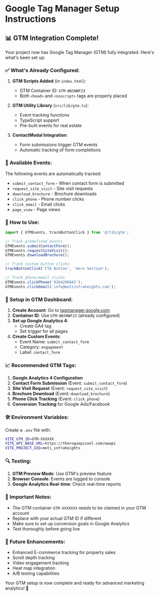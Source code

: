 # Google Tag Manager Setup Instructions

## 📊 GTM Integration Complete!

Your project now has Google Tag Manager (GTM) fully integrated. Here's what's been set up:

### ✅ What's Already Configured:

1. **GTM Scripts Added** (in `index.html`):
   - GTM Container ID: `GTM-W6SNWF23`
   - Both `<head>` and `<noscript>` tags are properly placed

2. **GTM Utility Library** (`src/lib/gtm.ts`):
   - Event tracking functions
   - TypeScript support
   - Pre-built events for real estate

3. **ContactModal Integration**:
   - Form submissions trigger GTM events
   - Automatic tracking of form completions

### 🎯 Available Events:

The following events are automatically tracked:

- `submit_contact_form` - When contact form is submitted
- `request_site_visit` - Site visit requests  
- `download_brochure` - Brochure downloads
- `click_phone` - Phone number clicks
- `click_email` - Email clicks
- `page_view` - Page views

### 🚀 How to Use:

```typescript
import { GTMEvents, trackButtonClick } from '@/lib/gtm';

// Track predefined events
GTMEvents.submitContactForm();
GTMEvents.requestSiteVisit();
GTMEvents.downloadBrochure();

// Track custom button clicks
trackButtonClick('CTA Button', 'Hero Section');

// Track phone/email clicks
GTMEvents.clickPhone('9264296043');
GTMEvents.clickEmail('info@motiinfraheights.com');
```

### 🔧 Setup in GTM Dashboard:

1. **Create Account**: Go to [tagmanager.google.com](https://tagmanager.google.com)
2. **Container ID**: Use `GTM-W6SNWF23` (already configured)
3. **Set up Google Analytics 4**: 
   - Create GA4 tag
   - Set trigger for all pages
4. **Create Custom Events**:
   - Event Name: `submit_contact_form`
   - Category: `engagement`
   - Label: `contact_form`

### 📈 Recommended GTM Tags:

1. **Google Analytics 4 Configuration**
2. **Contact Form Submission** (Event: `submit_contact_form`)
3. **Site Visit Request** (Event: `request_site_visit`)
4. **Brochure Download** (Event: `download_brochure`)
5. **Phone Click Tracking** (Event: `click_phone`)
6. **Conversion Tracking** for Google Ads/Facebook

### 🛠️ Environment Variables:

Create a `.env` file with:
```bash
VITE_GTM_ID=GTM-XXXXXX
VITE_API_BASE_URL=https://theroguepixxel.com/waapi
VITE_PROJECT_UID=moti_infraheights
```

### 🔍 Testing:

1. **GTM Preview Mode**: Use GTM's preview feature
2. **Browser Console**: Events are logged to console
3. **Google Analytics Real-time**: Check real-time reports

### 🚨 Important Notes:

- The GTM container `GTM-XXXXXXX` needs to be claimed in your GTM account
- Replace with your actual GTM ID if different
- Make sure to set up conversion goals in Google Analytics
- Test thoroughly before going live

### 🎨 Future Enhancements:

- Enhanced E-commerce tracking for property sales
- Scroll depth tracking
- Video engagement tracking
- Heat map integration
- A/B testing capabilities

Your GTM setup is now complete and ready for advanced marketing analytics! 🎉 